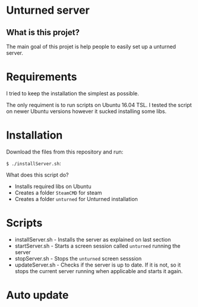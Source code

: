 # Unturned server

## What is this projet?

The main goal of this projet is help people to easily set up a unturned server.


# Requirements

I tried to keep the installation the simplest as possible.

The only requiment is to run scripts on Ubuntu 16.04 TSL. I tested the script on newer Ubuntu versions however it sucked installing some libs.


# Installation

Download the files from this repository and run:

`$ ./installServer.sh`:

What does this script do?

- Installs required libs on Ubuntu
- Creates a folder `SteamCMD` for steam 
- Creates a folder `unturned` for Unturned installation

# Scripts
- installServer.sh - Installs the server as explained on last section
- startServer.sh - Starts a screen session called `unturned` running the server
- stopServer.sh - Stops the `unturned` screen sesssion
- updateServer.sh - Checks if the server is up to date. If it is not, so it stops the current server running when applicable and starts it again.

# Auto update

